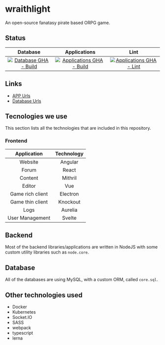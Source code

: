 # wraithlight
An open-source fanatasy pirate based ORPG game.

## Status
| Database       | Applications    | Lint |
|:-:                |:-:            | :-: |
| [![Database GHA - Build](https://github.com/kfarkasHU/wraithlight/actions/workflows/db-build.yaml/badge.svg)](https://github.com/kfarkasHU/wraithlight/actions/workflows/db-build.yaml) | [![Applications GHA - Build](https://github.com/kfarkasHU/wraithlight/actions/workflows/apps-build.yaml/badge.svg)](https://github.com/kfarkasHU/wraithlight/actions/workflows/apps-build.yaml) | [![Applications GHA - Lint](https://github.com/kfarkasHU/wraithlight/actions/workflows/apps-lint.yaml/badge.svg)](https://github.com/kfarkasHU/wraithlight/actions/workflows/apps-lint.yaml) |

## Links
* [APP Urls](./docs/urls/apps.md)
* [Database Urls](./docs/urls/database.md)

## Tecnologies we use
This section lists all the technologies that are included in this repository.

### Frontend
| Application       | Technology    |
|:-:                |:-:            |
| Website           | Angular       |
| Forum             | React         |
| Content           | Mithril       |
| Editor            | Vue           |
| Game rich client  | Electron      |
| Game thin client  | Knockout      |
| Logs              | Aurelia       |
| User Management   | Svelte        |

## Backend
Most of the backend libraries/applications are written in NodeJS with some custom utility libraries such as `node.core`.

## Database
All of the databases are using MySQL, with a custom ORM, called `core.sql`.

## Other technologies used
* Docker
* Kubernetes
* Socket.IO
* SASS
* webpack
* typescript
* lerna
